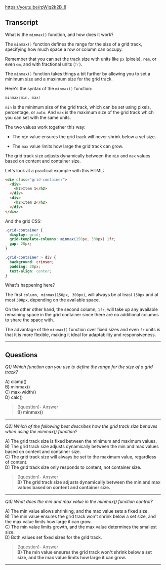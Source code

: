 https://youtu.be/rpWiq2k2B_8

## Transcript
What is the `minmax()` function, and how does it work?

The `minmax()` function defines the range for the size of a grid track, specifying how much space a row or column can occupy.

Remember that you can set the track size with units like `px` (pixels), `rem`, or even `em`, and with fractional units (`fr`).

The `minmax()` function takes things a bit further by allowing you to set a minimum size and a maximum size for the grid track.

Here's the syntax of the `minmax()` function:

```css
minmax(min, max)
```

`min` is the minimum size of the grid track, which can be set using pixels, percentage, or `auto`. And `max` is the maximum size of the grid track which you can set with the same units.

The two values work together this way:

*   The `min` value ensures the grid track will never shrink below a set size.
    
*   The `max` value limits how large the grid track can grow.
    

The grid track size adjusts dynamically between the `min` and `max` values based on content and container size.

Let's look at a practical example with this HTML:

```html
<div class="grid-container">
  <div>
    <h2>Item 1</h2>
  </div>
  <div>
    <h2>Item 2</h2>
  </div>
</div>
```

And the grid CSS:

```css
.grid-container {
  display: grid;
  grid-template-columns: minmax(150px, 300px) 1fr;
  gap: 20px;
}

.grid-container > div {
  background: crimson;
  padding: 20px;
  text-align: center;
}
```

What's happening here?

The first `column, minmax(150px, 300px)`, will always be at least `150px` and at most `300px`, depending on the available space.

On the other other hand, the second column, `1fr`, will take up any available remaining space in the grid container since there are no additional columns to share the space with.

The advantage of the `minmax()` function over fixed sizes and even `fr` units is that it is more flexible, making it ideal for adaptability and responsiveness.

---
## Questions
*Q1) Which function can you use to define the range for the size of a grid track?*

A) clamp()  
B) minmax()  
C) max-width()  
D) calc()  

> [!question]- Answer  
> **B) minmax()**  

---

*Q2) Which of the following best describes how the grid track size behaves when using the minmax() function?*

A) The grid track size is fixed between the minimum and maximum values.  
B) The grid track size adjusts dynamically between the min and max values based on content and container size.  
C) The grid track size will always be set to the maximum value, regardless of content.  
D) The grid track size only responds to content, not container size.  

> [!question]- Answer  
> **B) The grid track size adjusts dynamically between the min and max values based on content and container size.**  

---

*Q3) What does the min and max value in the minmax() function control?*

A) The min value allows shrinking, and the max value sets a fixed size.  
B) The min value ensures the grid track won't shrink below a set size, and the max value limits how large it can grow.  
C) The min value limits growth, and the max value determines the smallest size.  
D) Both values set fixed sizes for the grid track.  

> [!question]- Answer  
> **B) The min value ensures the grid track won't shrink below a set size, and the max value limits how large it can grow.**  

---
